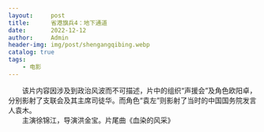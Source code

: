 ```yaml
---
layout:     post
title:      省港旗兵4：地下通道
date:       2022-12-12
author:     Admin
header-img: img/post/shengangqibing.webp
catalog: true
tags:
    - 电影
---
```

&emsp;&emsp;该片内容因涉及到政治风波而不可描述，片中的组织“声援会”及角色欧阳卓，分别影射了支联会及其主席司徒华。而角色“袁左”则影射了当时的中国国务院发言人袁木。
<br>
&emsp;&emsp;主演徐锦江，导演洪金宝。片尾曲《血染的风采》